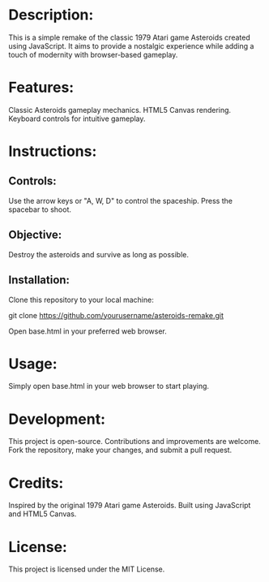 # Description:
This is a simple remake of the classic 1979 Atari game Asteroids created using JavaScript. It aims to provide a nostalgic experience while adding a touch of modernity with browser-based gameplay.

# Features:
Classic Asteroids gameplay mechanics.
HTML5 Canvas rendering.
Keyboard controls for intuitive gameplay.

# Instructions:
## Controls:

Use the arrow keys or "A, W, D" to control the spaceship.
Press the spacebar to shoot.

## Objective:

Destroy the asteroids and survive as long as possible.

## Installation:
Clone this repository to your local machine:

git clone https://github.com/yourusername/asteroids-remake.git

Open base.html in your preferred web browser.

# Usage:
Simply open base.html in your web browser to start playing.

# Development:
This project is open-source. Contributions and improvements are welcome.
Fork the repository, make your changes, and submit a pull request.

# Credits:
Inspired by the original 1979 Atari game Asteroids.
Built using JavaScript and HTML5 Canvas.

# License:
This project is licensed under the MIT License.
